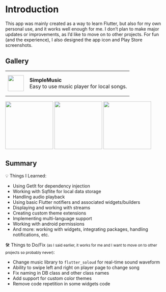 # Introduction

This app was mainly created as a way to learn Flutter, but also for my own personal use, and it works well enough for me. I don’t plan to make major updates or improvements, as I’d like to move on to other projects. For fun (and the experience), I also designed the app icon and Play Store screenshots.

## Gallery

<table>
  <tr>
    <td><img src="https://github.com/user-attachments/assets/2e052f83-6239-4b48-8f12-b20411d5d5c7" width="50" /></td>
    <td style="vertical-align: top; padding-left: 10px;">
      <p><strong>SimpleMusic</strong><br />Easy to use music player for local songs.</p>
    </td>
  </tr>
</table>

<p float="left">
  <img src="https://github.com/user-attachments/assets/060c3baa-96f0-4c81-b99e-2350e218c8a4" width="150" />
  <img src="https://github.com/user-attachments/assets/156fdb8a-6231-4a9b-84fe-48a448e67eba" width="150" />
  <img src="https://github.com/user-attachments/assets/ede1dcfe-7677-4329-9e4a-0976f778ae6c" width="150" />
</p>

## Summary

<p>💡 Things I Learned:</p>
<ul>
  <li>Using GetIt for dependency injection</li>
  <li>Working with Sqflite for local data storage</li>
  <li>Handling audio playback</li>
  <li>Using basic Flutter notifiers and associated widgets/builders</li>
  <li>Displaying and working with streams</li>
  <li>Creating custom theme extensions</li>
  <li>Implementing multi-language support</li>
  <li>Working with android permissions</li>
  <li>And more: working with widgets, integrating packages, handling notifications, etc.</li>
</ul>

<p>🛠️ Things to Do/Fix <small>(as I said earlier, it works for me and I want to move on to other projects     so probably never)</small>:</p>
<ul>
  <li>Change music library to <code>flutter_soloud</code> for real-time sound waveform</li>
  <li>Ability to swipe left and right on player page to change song</li>
  <li>Fix naming in DB class and other class names</li>
  <li>Add support for custom color themes</li>
  <li>Remove code repetition in some widgets code</li>
</ul>
